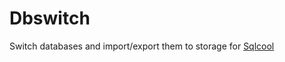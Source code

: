# Dbswitch

Switch databases and import/export them to storage for [Sqlcool](https://github.com/synw/sqlcool)

